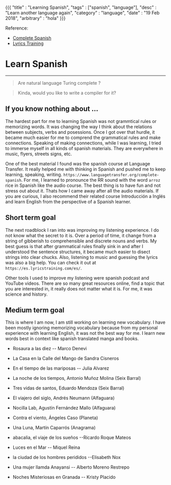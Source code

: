 
{{{
  "title" : "Learning Spanish",
  "tags" : ["spanish", "language"],
  "desc" : "Learn another language again",
  "category" : "language",
  "date" : "19 Feb 2018",
  "arbitrary" : "hola"
}}}

[noor]: https://github.com/SimplyAhmazing/noor "Arabic programming language"

Reference:

+ [Complete Spanish](https://www.languagetransfer.org/complete-spanish)
+ [Lyrics Training](https://es.lyricstraining.com/es/)

# Learn Spanish
---

> Are natural language Turing complete ?

> Kinda, would you like to write a compiler for it?

## If you know nothing about ... ##
The hardest part for me to learning Spanish was not grammtical rules or memorizing words. It was changing the way I think about the relations between subjects, verbs and posessions.
Once I got over that hurdle, it became much easier for me to comprend the grammatical rules and make connections. Speaking of making connections, while I was learning,
I tried to immerse myself in all kinds of spanish materials. They are everywhere in music, flyers, streets signs, etc.

One of the best material I found was the spanish course at Language Transfer. It really helped me with thinking in Spanish and pushed me to keep learning, speaking, writing.
`https://www.languagetransfer.org/complete-spanish`.  For me, I learned to pronounce the RR sound with the word `arroz` rice in Spanish like the audio course. The best thing is
to have fun and not stress out about it. Thats how I came away after all the audio materials.
If you are curious, I also recommend their related course Introducción a Inglés and learn English from the perspective of a Spanish learner.

## Short term goal ##
The next roadblock I ran into was improving my listening experience. I do not know what the secret to it is. Over a period of time, it change from a string of gibberish to comprehensible
and discrete nouns and verbs. My best guess is that after grammatical rules finally sink in and after I understood the sentence structures, it became much easier to disect strings
into clear chucks. Also, listening to music and guessing the lyrics was also a big help. You can check it out at `https://es.lyricstraining.com/es/`.

Other tools I used to improve my listening were spanish podcast and YouTube videos. There are so many great resources online, find a topic that you are interested in, it really
does not matter what it is. For me, it was science and history.

## Medium term goal ##
This is where I am now, I am still working on learning new vocabulary. I have been mostly ignoring memorizing vocabulary because from my personal experience with
learning English, it was not the best way for me. I learn new words best in context like spanish translated manga and books.

* Rosaura a las diez -- Marco Denevi
* La Casa en la Calle del Mango de Sandra Cisneros
* En el tiempo de las mariposas -- Julia Alvarez

* La noche de los tiempos, Antonio Muñoz Molina (Seix Barral)
* Tres vidas de santos, Eduardo Mendoza (Seix Barral)
* El viajero del siglo, Andrés Neumann (Alfaguara)
* Nocilla Lab, Agustín Fernández Mallo (Alfaguara)
* Contra el viento, Ángeles Caso (Planeta)
* Una Luna, Martín Caparrós (Anagrama)
* abacalia, el viaje de los sueños --Ricardo Roque Mateos
* Luces en el Mar -- Miquel Reina
* la ciudad de los hombres perididos --Elisabeth Nox
* Una mujer llamda Anayansi -- Alberto Moreno Restrepo
* Noches Misteriosas en Granada -- Kristy Placido
